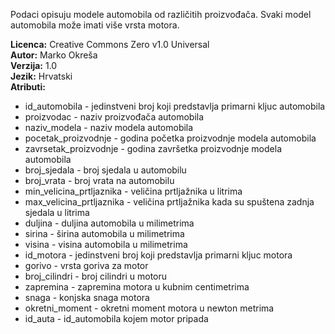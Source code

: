 
Podaci opisuju modele automobila od različitih proizvođača. Svaki model automobila može imati više vrsta motora.

<b>Licenca:</b> Creative Commons Zero v1.0 Universal <br />
<b>Autor:</b> Marko Okreša <br />
<b>Verzija:</b> 1.0 <br />
<b>Jezik:</b> Hrvatski <br />
<b>Atributi:</b> <br />
<ul>
  <li>id_automobila - jedinstveni broj koji predstavlja primarni kljuc automobila</li>
  <li>proizvodac - naziv proizvođača automobila</li>
  <li>naziv_modela - naziv modela automobila</li>
  <li>pocetak_proizvodnje - godina početka proizvodnje modela automobila</li>
  <li>zavrsetak_proizvodnje - godina završetka proizvodnje modela automobila</li>
  <li>broj_sjedala - broj sjedala u automobilu</li>
  <li>broj_vrata - broj vrata na automobilu</li>
  <li>min_velicina_prtljaznika - veličina prtljažnika u litrima</li>
  <li>max_velicina_prtljaznika - veličina prtljažnika kada su spuštena zadnja sjedala u litrima</li>
  <li>duljina - duljina automobila u milimetrima</li>
  <li>sirina - širina automobila u milimetrima </li>
  <li>visina - visina automobila u milimetrima</li>
  <li>id_motora - jedinstveni broj koji predstavlja primarni kljuc motora</li>
  <li>gorivo - vrsta goriva za motor</li>
  <li>broj_cilindri - broj cilindri u motoru</li>
  <li>zapremina - zapremina motora u kubnim centimetrima</li>
  <li>snaga - konjska snaga motora</li>
  <li>okretni_moment - okretni moment motora u newton metrima</li>
  <li>id_auta - id_automobila kojem motor pripada</li>
</ul>
